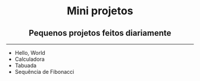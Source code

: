 <h1 align="center">Mini projetos</h1>

<h2 align="center">Pequenos projetos feitos diariamente</h2>

<hr>

<ul>
	<li>Hello, World</li>
        <li>Calculadora</li>
	<li>Tabuada</li>
	<li>Sequência de Fibonacci</li>
<ul>
